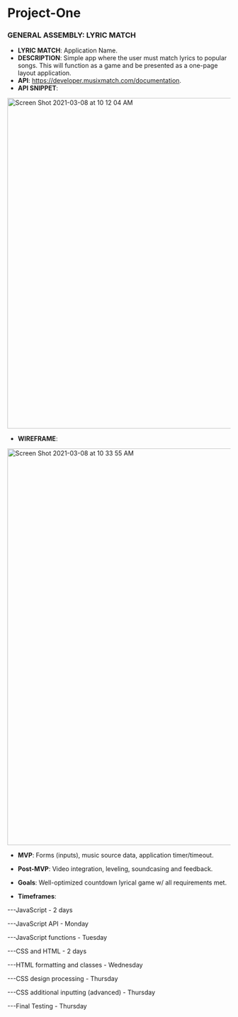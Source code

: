 # Project-One

### GENERAL ASSEMBLY: LYRIC MATCH

- **LYRIC MATCH**:
Application Name.
- **DESCRIPTION**: 
Simple app where the user must match lyrics to popular songs. This will function as a game and be presented as a one-page layout application. 
- **API**: 
https://developer.musixmatch.com/documentation.
- **API SNIPPET**:
<img width="747" alt="Screen Shot 2021-03-08 at 10 12 04 AM" src="https://user-images.githubusercontent.com/80211439/110340036-d0669c00-7ff6-11eb-8950-9d81f774286e.png">

- **WIREFRAME**:
<img width="896" alt="Screen Shot 2021-03-08 at 10 33 55 AM" src="https://user-images.githubusercontent.com/80211439/110342874-e6299080-7ff9-11eb-8132-a0e726d82d08.png">

- **MVP**:
Forms (inputs), music source data, application timer/timeout.

- **Post-MVP**:
Video integration, leveling, soundcasing and feedback.

- **Goals**:
Well-optimized countdown lyrical game w/ all requirements met.

- **Timeframes**:

---JavaScript - 2 days

---JavaScript API - Monday 
  
---JavaScript functions - Tuesday
  
---CSS and HTML - 2 days

---HTML formatting and classes - Wednesday

---CSS design processing - Thursday

---CSS additional inputting (advanced) - Thursday

---Final Testing - Thursday


  
